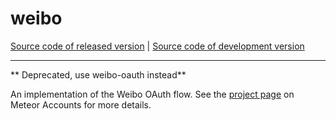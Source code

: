 # weibo
[Source code of released version](https://github.com/meteor/meteor/tree/master/packages/deprecated/weibo) | [Source code of development version](https://github.com/meteor/meteor/tree/devel/packages/deprecated/weibo)
***

** Deprecated, use weibo-oauth instead**

An implementation of the Weibo OAuth flow. See the [project
page](https://docs.meteor.com/api/accounts) on Meteor Accounts for more
details.
